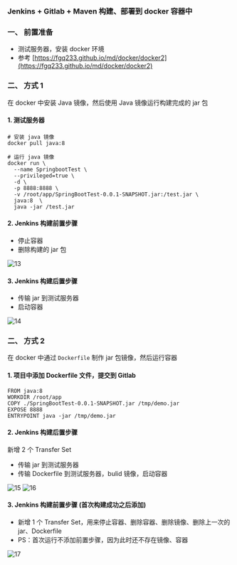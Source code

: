 ### Jenkins + Gitlab  + Maven 构建、部署到 docker 容器中
### 一、 前置准备
* 测试服务器，安装 docker 环境
* 参考 [https://fgq233.github.io/md/docker/docker2](https://fgq233.github.io/md/docker/docker2)

### 二、 方式 1 
在 docker 中安装 Java 镜像，然后使用 Java 镜像运行构建完成的 jar 包

#### 1. 测试服务器
```
# 安装 java 镜像
docker pull java:8

# 运行 java 镜像
docker run \
  --name SpringbootTest \
  --privileged=true \
  -d \
  -p 8888:8888 \
  -v /root/app/SpringBootTest-0.0.1-SNAPSHOT.jar:/test.jar \
  java:8  \
  java -jar /test.jar
```

#### 2. Jenkins 构建前置步骤
* 停止容器
* 删除构建的 jar 包

![13](https://fgq233.github.io/imgs/jenkins/013.png)


#### 3. Jenkins 构建后置步骤
* 传输 jar 到测试服务器
* 启动容器

![14](https://fgq233.github.io/imgs/jenkins/014.png)



### 二、 方式 2
在 docker 中通过 `Dockerfile` 制作 jar 包镜像，然后运行容器

#### 1. 项目中添加 Dockerfile 文件，提交到 Gitlab
```
FROM java:8
WORKDIR /root/app
COPY ./SpringBootTest-0.0.1-SNAPSHOT.jar /tmp/demo.jar
EXPOSE 8888
ENTRYPOINT java -jar /tmp/demo.jar
```

#### 2. Jenkins 构建后置步骤
新增 2 个 Transfer Set
* 传输 jar 到测试服务器
* 传输 Dockerfile 到测试服务器，bulid 镜像，启动容器

![15](https://fgq233.github.io/imgs/jenkins/015.png)
![16](https://fgq233.github.io/imgs/jenkins/016.png)



#### 3. Jenkins 构建前置步骤 (首次构建成功之后添加)
* 新增 1 个 Transfer Set，用来停止容器、删除容器、删除镜像、删除上一次的 jar、Dockerfile
* PS：首次运行不添加前置步骤，因为此时还不存在镜像、容器

![17](https://fgq233.github.io/imgs/jenkins/017.png)
